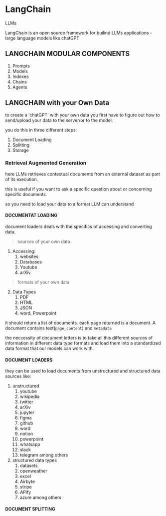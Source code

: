 # LangChain

LLMs

LangChain is an open source framework for builind LLMs applications - large language models like chatGPT

## LANGCHAIN MODULAR COMPONENTS

1. Prompts
2. Models
3. Indexes
4. Chains
5. Agents

## LANGCHAIN with your Own Data

to create a 'chatGPT' with your own data you first have to figure out how to send/upload your data to the server/or to the model.

you do this in three different steps:

1. Document Loading
2. Splitting
3. Storage

### Retrieval Augmented Generation

here LLMs retrieves contextual documents from an external dataset as part of its execution.

this is useful if you want to ask a specific question about or concerning specific documents.

so you need to load your data to a format LLM can understand

#### DOCUMENTAT LOADING

document loaders deals with the specifics of accessing and converting data.

> sources of your own data

1. Accessing:
   1. websites
   2. Databases
   3. Youtube
   4. arXiv

> formats of your own data

2. Data Types
   1. PDF
   2. HTML
   3. JSON
   4. word, Powerpoint

it should return a list of documents. each page returned is a document. A document contains text(`page_content`) and `metadata`

the neccessity of document letters is to take all this different sources of information in different data type formats and load them into a standardized data format that our models can work with.

#### DOCUMENT LOADERS

they can be used to load documents from unstructured and structured data sources like:

1. unstructured
   1. youtube
   2. wikipedia
   3. twitter
   4. arXiv
   5. jupyter
   6. figma
   7. github
   8. word
   9. notion
   10. powerpoint
   11. whatsapp
   12. slack
   13. telegram among others
2. structured data types
   1. datasets
   2. openweather
   3. excel
   4. Airbyte
   5. stripe
   6. APify
   7. azure among others

#### DOCUMENT SPLITTING

